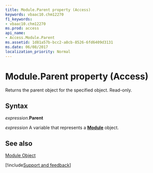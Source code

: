 ```yaml
---
title: Module.Parent property (Access)
keywords: vbaac10.chm12270
f1_keywords:
- vbaac10.chm12270
ms.prod: access
api_name:
- Access.Module.Parent
ms.assetid: 1d81a57b-bcc2-a8cb-8526-6fd6409d3131
ms.date: 06/08/2017
localization_priority: Normal
---
```



# Module.Parent property (Access)

Returns the parent object for the specified object. Read-only.


## Syntax

_expression_.**Parent**

_expression_ A variable that represents a **[Module](Access.Module.md)** object.


## See also


[Module Object](Access.Module.md)

[!include[Support and feedback](~/includes/feedback-boilerplate.md)]